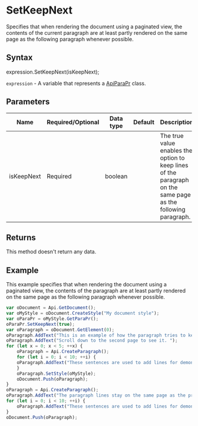 # SetKeepNext

Specifies that when rendering the document using a paginated view, the contents of the current paragraph are at leastpartly rendered on the same page as the following paragraph whenever possible.

## Syntax

expression.SetKeepNext(isKeepNext);

`expression` - A variable that represents a [ApiParaPr](../ApiParaPr.md) class.

## Parameters

| **Name** | **Required/Optional** | **Data type** | **Default** | **Description** |
| ------------- | ------------- | ------------- | ------------- | ------------- |
| isKeepNext | Required | boolean |  | The true value enables the option to keep lines of the paragraph on the same page as the following paragraph. |

## Returns

This method doesn't return any data.

## Example

This example specifies that when rendering the document using a paginated view, the contents of the paragraph are at least partly rendered on the same page as the following paragraph whenever possible.

```javascript
var oDocument = Api.GetDocument();
var oMyStyle = oDocument.CreateStyle("My document style");
var oParaPr = oMyStyle.GetParaPr();
oParaPr.SetKeepNext(true);
var oParagraph = oDocument.GetElement(0);
oParagraph.AddText("This is an example of how the paragraph tries to keep together with the next paragraph. ");
oParagraph.AddText("Scroll down to the second page to see it. ");
for (let x = 0; x < 5; ++x) {
	oParagraph = Api.CreateParagraph();
	for (let i = 0; i < 10; ++i) {
	oParagraph.AddText("These sentences are used to add lines for demonstrative purposes. ");
	}
	oParagraph.SetStyle(oMyStyle);
	oDocument.Push(oParagraph);
}
oParagraph = Api.CreateParagraph();
oParagraph.AddText("The paragraph lines stay on the same page as the previous paragraph. ");
for (let i = 0; i < 10; ++i) {
	oParagraph.AddText("These sentences are used to add lines for demonstrative purposes. ");
}
oDocument.Push(oParagraph);
```
